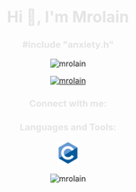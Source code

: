 <h1 align="center" style="color: #e4e4e4;">Hi 👋, I'm Mrolain</h1>
<h3 align="center" style="color: #e4e4e4;">#include "anxiety.h"</h3>

<p align="center">
  <img src="https://komarev.com/ghpvc/?username=mrolain&label=Profile%20views&color=0e75b6&style=flat" alt="mrolain" />
</p>

<p align="center">
  <a href="https://github.com/ryo-ma/github-profile-trophy">
    <img src="https://github-profile-trophy.vercel.app/?username=mrolain&theme=darkhub&margin-w=15&margin-h=15" alt="mrolain" />
  </a>
</p>

<h3 align="center" style="color: #e4e4e4;">Connect with me:</h3>
<p align="center">
  <!-- Add your social media links here -->
</p>

<h3 align="center" style="color: #e4e4e4;">Languages and Tools:</h3>
<p align="center">
  <a href="https://www.cprogramming.com/" target="_blank" rel="noreferrer">
    <img src="https://raw.githubusercontent.com/devicons/devicon/master/icons/c/c-original.svg" alt="c" width="40" height="40"/>
  </a>
</p>

<div align="center">
  <img align="center" src="https://github-readme-stats.vercel.app/api/top-langs?username=mrolain&show_icons=true&locale=en&layout=compact&theme=dark" alt="mrolain" />
</div>

